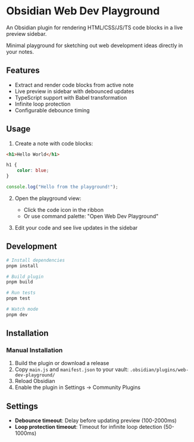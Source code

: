 # Obsidian Web Dev Playground

An Obsidian plugin for rendering HTML/CSS/JS/TS code blocks in a live preview sidebar.

Minimal playground for sketching out web development ideas directly in your notes.

## Features

- Extract and render code blocks from active note
- Live preview in sidebar with debounced updates
- TypeScript support with Babel transformation
- Infinite loop protection
- Configurable debounce timing

## Usage

1. Create a note with code blocks:

```html
<h1>Hello World</h1>
```

```css
h1 {
	color: blue;
}
```

```js
console.log("Hello from the playground!");
```

2. Open the playground view:
   - Click the code icon in the ribbon
   - Or use command palette: "Open Web Dev Playground"

3. Edit your code and see live updates in the sidebar

## Development

```bash
# Install dependencies
pnpm install

# Build plugin
pnpm build

# Run tests
pnpm test

# Watch mode
pnpm dev
```

## Installation

### Manual Installation

1. Build the plugin or download a release
2. Copy `main.js` and `manifest.json` to your vault: `.obsidian/plugins/web-dev-playground/`
3. Reload Obsidian
4. Enable the plugin in Settings → Community Plugins

## Settings

- **Debounce timeout**: Delay before updating preview (100-2000ms)
- **Loop protection timeout**: Timeout for infinite loop detection (50-1000ms)
